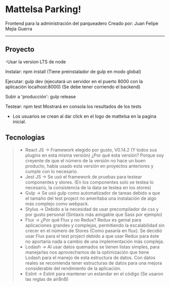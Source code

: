 Mattelsa Parking!
===================

Frontend para la administración del parqueadero
Creado por: Juan Felipe Mejía Guerra

----------

Proyecto
-------------
  -Usar la version LTS de node

  Instalar: npm install
    (Tiene preinstalador de gulp en modo global)

  Ejecutar: gulp dev
    (ejecutará un servidor en el puerto 8000 con la aplicación localhost:8000)
    (Se debe tener corriendo el backend)

  Subir a 'producción': gulp release

  Testear: npm test
    Mostrará en consola los resultados de los tests


- Los usuarios se crean al dar click en el logo de mattelsa en la pagina inicial.


Tecnologías
-------------


> - React JS -> Framework elegido por gusto, V0.14.2 (Y todos sus plugins en esta misma versión) ¿Por qué esta versión? Porque soy creyente de que el número de la versión no hace un buen producto, había usado esta versión en proyectos anteriores y cumple con lo necesario.
> - Jest JS -> Se usó el framework de pruebas para testear componentes y stores. (En los componentes solo se testea lo necesario, la consistencia de la data se testea en los stores)
> - Gulp -> Se usó gulp como automatizador de tareas debido a que el tamaño del test project no ameritaba una instalación de algo más complejo como webpack.
> - Stylus -> Debido a la necesidad de usar precompilador de css y por gusto personal (Sintaxis más amigable que Sass por ejemplo)
> - Flux -> ¿Por qué Flux y no Redux? Redux es genial para aplicaciones grandes y complejas, permitiendo la escalabilidad sin crecer en el número de Stores (Como pasaría en flux). Se decidió usar Flux para el test project debido a que usar Redux para éste no aportaría nada a cambio de una implementación más compleja.
> - Lodash -> Al usar datos quemados se tienen listas simples, para manejarlas nos aprovechamos de la optimización que tiene Lodash para el manejo de esta estructura de datos. Con datos reales se recomienda tener estructuras de datos para una mejora considerable del rendimiento de la aplicación.
> - Eslint -> Eslint para mantener un estandar en el código (Se usaron las reglas de airBnB)
